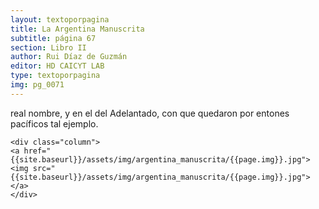 ```yaml
---
layout: textoporpagina
title: La Argentina Manuscrita
subtitle: página 67
section: Libro II
author: Rui Díaz de Guzmán
editor: HD CAICYT LAB
type: textoporpagina
img: pg_0071
---
```


<div class="row">
    <div class="column">
real nombre, y en el del Adelantado, con que quedaron por entones pacíficos tal ejemplo.    </div>

    <div class="column">
    <a href="{{site.baseurl}}/assets/img/argentina_manuscrita/{{page.img}}.jpg"><img src="{{site.baseurl}}/assets/img/argentina_manuscrita/{{page.img}}.jpg"></a>
    </div>
</div>